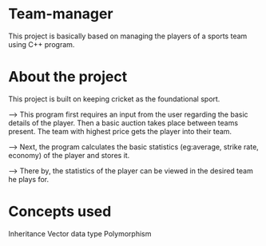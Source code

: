# Team-manager

This project is basically based on managing the players of a sports team using C++ program. 

# About the project
This project is built on keeping cricket as the foundational sport.


-->  This program first requires an input from the user regarding the basic details of the player. Then a basic auction takes place between teams present. The team with highest price gets the player into their team. 

-->  Next, the program calculates the basic statistics (eg:average, strike rate, economy) of the player and stores it. 

-->  There by, the statistics of the player can be viewed in the desired team he plays for. 


# Concepts used

Inheritance
Vector data type
Polymorphism
